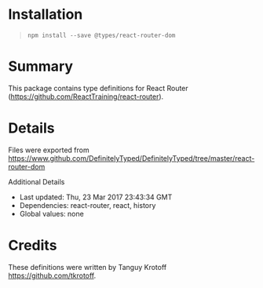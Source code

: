 # Installation
> `npm install --save @types/react-router-dom`

# Summary
This package contains type definitions for React Router (https://github.com/ReactTraining/react-router).

# Details
Files were exported from https://www.github.com/DefinitelyTyped/DefinitelyTyped/tree/master/react-router-dom

Additional Details
 * Last updated: Thu, 23 Mar 2017 23:43:34 GMT
 * Dependencies: react-router, react, history
 * Global values: none

# Credits
These definitions were written by Tanguy Krotoff <https://github.com/tkrotoff>.
